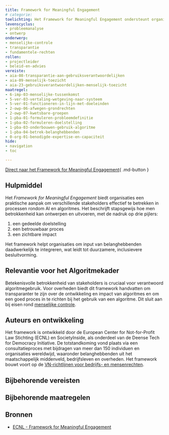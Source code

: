 ```yaml
---
title: Framework for Meaningful Engagement
# categorie: 
toelichting: Het Framework for Meaningful Engagement ondersteunt organisaties bij menselijk toezicht tijdens het ontwikkelen van algoritmes.  
levenscyclus:  
- probleemanalyse
- ontwerp
onderwerp:
- menselijke-controle
- transparantie
- fundamentele-rechten
rollen:
- projectleider
- beleid-en-advies
vereiste:
- aia-08-transparantie-aan-gebruiksverantwoordelijken
- aia-09-menselijk-toezicht
- aia-23-gebruiksverantwoordelijken-menselijk-toezicht
maatregel:
- 6-imp-03-menselijke-tussenkomst
- 5-ver-03-vertaling-wetgeving-naar-systeem
- 5-ver-01-functioneren-in-lijn-met-doeleinden
- 2-owp-06-afwegen-grondrechten
- 2-owp-07-kwetsbare-groepen
- 1-pba-01-formuleren-probleemdefinitie
- 1-pba-02-formuleren-doelstelling
- 1-pba-03-onderbouwen-gebruik-algoritme
- 1-pba-04-betrek-belanghebbenden
- 0-org-01-benodigde-expertise-en-capaciteit
hide:  
- navigation  
- toc  

---
```


<!-- Let op! onderstaande regel met 'tags' niet weghalen! Deze maakt automatisch de knopjes op basis van de metadata  -->
<!-- tags -->

[Direct naar het Framework for Meaningful Engagement](https://ecnl.org/publications/framework-meaningful-engagement){ .md-button }

## Hulpmiddel
Het *Framework for Meaningful Engagement* biedt organisaties een praktische aanpak om verschillende stakeholders effectief te betrekken in processen rondom AI en algoritmes.
Het beschrijft stapsgewijs hoe men betrokkenheid kan ontwerpen en uitvoeren, met de nadruk op drie pijlers:
1. een gedeelde doelstelling
2. een betrouwbaar proces
3. een zichtbare impact

Het framework helpt organisaties om input van belanghebbenden daadwerkelijk te integreren, wat leidt tot duurzamere, inclusievere besluitvorming.

## Relevantie voor het Algoritmekader
Betekenisvolle betrokkenheid van stakeholders is cruciaal voor verantwoord algoritmegebruik.
Voor overheden biedt dit framework handvatten om transparanter te zijn over de ontwikkeling en impact van algoritmes en om een goed proces in te richten bij het gebruik van een algoritme. Dit sluit aan bij eisen rond [menselijke controle](../onderwerpen/menselijke-controle/index.md).

## Auteurs en ontwikkeling
Het framework is ontwikkeld door de European Center for Not-for-Profit Law Stichting (ECNL) en SocietyInside, als onderdeel van de Deense Tech for Democracy Initiative. De totstandkoming vond plaats via een consultatieproces met bijdragen van meer dan 150 individuen en organisaties wereldwijd, waaronder belanghebbenden uit het maatschappelijk middenveld, bedrijfsleven en overheden.
Het framework bouwt voort op de [VN-richtlijnen voor bedrijfs- en mensenrechten](https://www.ohchr.org/sites/default/files/documents/publications/guidingprinciplesbusinesshr_en.pdf).

## Bijbehorende vereisten
<!-- list_vereisten_on_maatregelen_page -->

## Bijbehorende maatregelen
<!-- list_maatregelen_on_hulpmiddelen_page -->

## Bronnen
- [ECNL - Framework for Meaningful Engagement](https://ecnl.org/publications/framework-meaningful-engagement)
